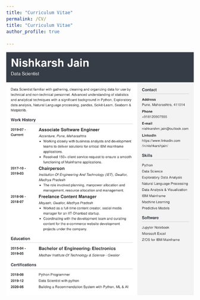 ```yaml
---
title: "Curriculum Vitae"
permalink: /CV/
title: "Curriculum Vitae"
author_profile: true

---
```



![Alt Text](/images/Resume.jpg)
